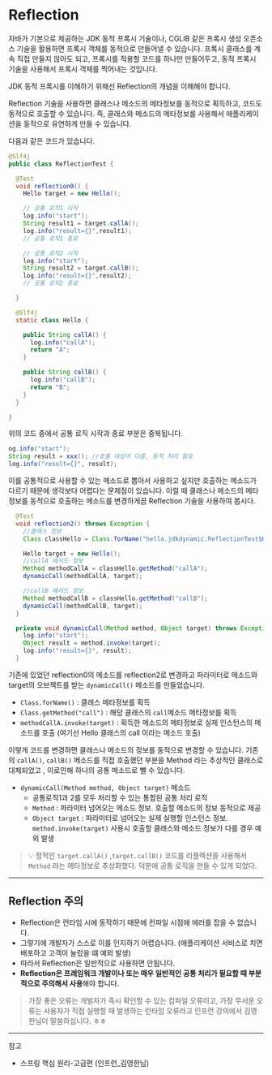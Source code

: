 # **Reflection**

자바가 기본으로 제공하는 JDK 동적 프록시 기술이나, CGLIB 같은 프록시 생성 오픈소스 기술을 활용하면 프록시 객체를 동적으로 만들어낼 수 있습니다. 프록시 클래스를 계속 직접 만들지 않아도 되고, 프록시를 적용할 코드를 하나만 만들어두고, 동적 프록시 기술을 사용해서 프록시 객체를 찍어내는 것입니다. 

JDK 동적 프록시를 이해하기 위해선 Reflection의 개념을 이해해야 합니다. 

Reflection 기술을 사용하면 클래스나 메소드의 메타정보를 동적으로 획득하고, 코드도 동적으로 호출할 수 있습니다. 즉, 클래스와 메소드의 메타정보를 사용해서 애플리케이션을 동적으로 유연하게 만들 수 있습니다. 

다음과 같은 코드가 있습니다. 
```java
@Slf4j
public class ReflectionTest {

  @Test
  void reflection0() {
    Hello target = new Hello();

    // 공통 로직1 시작
    log.info("start");
    String result1 = target.callA();
    log.info("result={}",result1);
    // 공통 로직1 종료

    // 공통 로직2 시작
    log.info("start");
    String result2 = target.callB();
    log.info("result={}",result2);
    // 공통 로직2 종료

  }

  @Slf4j
  static class Hello {

    public String callA() {
      log.info("callA");
      return "A";
    }

    public String callB() {
      log.info("callB");
      return "B";
    }
  }

}
```

위의 코드 중에서 공통 로직 시작과 종료 부분은 중복됩니다. 
```java
og.info("start");
String result = xxx(); //호출 대상이 다름, 동적 처리 필요
log.info("result={}", result);
```
이를 공통적으로 사용할 수 있는 메소드로 뽑아서 사용하고 싶지만 호출하는 메소드가 다르기 때문에 생각보다 어렵다는 문제점이 있습니다. 이럴 때 클래스나 메소드의 메타정보를 동적으로 호출하는 메소드를 변경하게끔 Reflection 기술을 사용하여 봅시다.

```java
  @Test
  void reflection2() throws Exception {
    //클래스 정보
    Class classHello = Class.forName("hello.jdkdynamic.ReflectionTest$Hello");

    Hello target = new Hello();
    //callA 메서드 정보
    Method methodCallA = classHello.getMethod("callA");
    dynamicCall(methodCallA, target);

    //callB 메서드 정보
    Method methodCallB = classHello.getMethod("callB");
    dynamicCall(methodCallB, target);
  }

  private void dynamicCall(Method method, Object target) throws Exception{
    log.info("start");
    Object result = method.invoke(target);
    log.info("result={}", result);
  }
```
기존에 있었던 reflection0의 메소드를 reflection2로 변경하고 파라미터로 메소드와 target의 오브젝트를 받는 `dynamicCall()` 메소드를 만들었습니다. 

* `Class.forName()` : 클래스 메타정보를 획득
* `Class.getMethod("call")` : 해당 클래스의 `call`메소드 메타정보를 획득
* `methodCallA.invoke(target)` : 획득한 메소드의 메타정보로 실제 인스턴스의 메소드를 호출 (여기선 Hello 클래스의 call 이라는 메소드 호출)

이렇게 코드를 변경하면 클래스나 메소드의 정보를 동적으로 변경할 수 있습니다. 기존의 `callA()`, `callB()` 메소드를 직접 호출했던 부분을 Method 라는 추상적인 클래스로 대체되었고 , 이로인해 하나의 공통 메소드로 뺄 수 있습니다. 

* `dynamicCall(Method method, Object target)` 메소드
    * 공통로직1과 2를 모두 처리할 수 있는 통합된 공통 처리 로직
    * `Method` : 파라미터 넘어오는 메소드 정보. 호출할 메소드의 정보 동적으로 제공
    * `Object target` : 파라미터로 넘어오는 실제 실행할 인스턴스 정보. `method.invoke(target)` 사용시 호출할 클래스와 메소드 정보가 다를 경우 예외 발생

> 💡 정적인 `target.callA()` ,`target.callB()` 코드를 리플렉션을 사용해서 `Method` 라는 메타정보로
추상화했다. 덕분에 공통 로직을 만들 수 있게 되었다.

---
## **Reflection 주의** 
* Reflection은 런타임 시에 동작하기 때문에 컨파일 시점에 에러를 잡을 수 없습니다. 
* 그렇기에 개발자가 스스로 이를 인지하기 어렵습니다. (애플리케이션 서비스로 치면 배포하고 고객이 눌렀을 떄 예외 발생)
* 따라서 Reflection은 일반적으로 사용하면 안됩니다. 
* **Reflection은 프레임워크 개발이나 또는 매우 일반적인 공통 처리가 필요할 때 부분적으로 주의해서 사용**해야 합니다. 

> 가장 좋은 오류는 개발자가 즉시 확인할 수 있는 컴파일 오류이고, 가장 무서운 오류는 사용자가 직접 실행할 때 발생하는 런타임 오류라고 인프런 강의에서 김영한님이 말씀하십니다. ㅎㅎ

---
참고
- 스프링 핵심 원리-고급편 (인프런_김영한님)